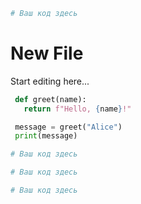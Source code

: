 ```python
# Ваш код здесь
```
# New File

Start editing here...
```python
 def greet(name):
   return f"Hello, {name}!"

 message = greet("Alice")
 print(message)
```
```python
# Ваш код здесь
```
```python
# Ваш код здесь
```
```python
# Ваш код здесь
```
